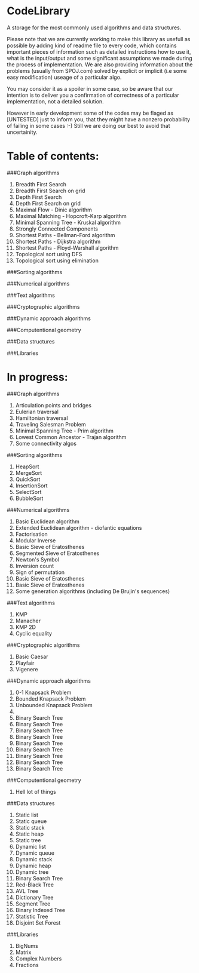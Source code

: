 CodeLibrary
===========

A storage for the most commonly used algorithms and data structures. 

Please note that we are currently working to make this library as usefull as possible by
adding kind of readme file to every code, which contains important pieces of information
such as detailed instructions how to use it, what is the input/output and some significant assumptions we made
during the process of implementation. We are also providing information about the problems (usually from SPOJ.com) 
solved by explicit or implicit (i.e some easy modification) useage of a particular algo. 

You may consider it as a spoiler in some case, so be aware that our intention is to deliver you a confirmation of correctness of a particular implementation, not a detailed solution.

However in early development some of the codes may be flaged as [UNTESTED] just to inform you, that they might have a nonzero probability of failing in some cases :-) Still we are doing our best to avoid that uncertainity.  

Table of contents:
===========

###Graph algorithms
<ol>
<li>Breadth First Search</li>
<li>Breadth First Search on grid</li>

<li>Depth First Search</li>
<li>Depth First Search on grid</li>

<li>Maximal Flow - Dinic algorithm</li>

<li>Maximal Matching - Hopcroft-Karp algorithm</li>

<li>Minimal Spanning Tree - Kruskal algorithm</li>

<li>Strongly Connected Components</li>

<li>Shortest Paths - Bellman-Ford algorithm</li>
<li>Shortest Paths - Dijkstra algorithm</li>
<li>Shortest Paths - Floyd-Warshall algorithm</li>

<li>Topological sort using DFS</li>
<li>Topological sort using elimination</li>
</ol>

###Sorting algorithms

###Numerical algorithms

###Text algorithms

###Cryptographic algorithms

###Dynamic approach algorithms

###Computentional geometry 

###Data structures

###Libraries

In progress:
===========

###Graph algorithms
<ol>
<li>Articulation points and bridges</li>
<li>Eulerian traversal</li>
<li>Hamiltonian traversal</li>
<li>Traveling Salesman Problem</li>
<li>Minimal Spanning Tree - Prim algorithm</li>
<li>Lowest Common Ancestor - Trajan algorithm</li>
<li>Some connectivity algos</li>
</ol>

###Sorting algorithms

<ol>
<li>HeapSort</li>
<li>MergeSort</li>
<li>QuickSort</li>
<li>InsertionSort</li>
<li>SelectSort</li>
<li>BubbleSort</li>
</ol>

###Numerical algorithms

<ol>
<li>Basic Euclidean algorithm</li>
<li>Extended Euclidean algorithm - diofantic equations</li>
<li>Factorisation</li>
<li>Modular Inverse</li>
<li>Basic Sieve of Eratosthenes</li>
<li>Segmented Sieve of Eratosthenes</li>
<li>Newton's Symbol</li>
<li>Inversion count</li>
<li>Sign of permutation</li>
<li>Basic Sieve of Eratosthenes</li>
<li>Basic Sieve of Eratosthenes</li>
<li>Some generation algorithms (including De Brujin's sequences)</li>

</ol>

###Text algorithms

<ol>
<li>KMP</li>
<li>Manacher</li>
<li>KMP 2D</li>
<li>Cyclic equality</li>
</ol>

###Cryptographic algorithms

<ol>
<li>Basic Caesar</li>
<li>Playfair</li>
<li>Vigenere</li>
</ol>

###Dynamic approach algorithms

<ol>

<li>0-1 Knapsack Problem</li>
<li>Bounded Knapsack Problem</li>
<li>Unbounded Knapsack Problem</li>

<li></li>
<li>Binary Search Tree</li>
<li>Binary Search Tree</li>
<li>Binary Search Tree</li>
<li>Binary Search Tree</li>
<li>Binary Search Tree</li>
<li>Binary Search Tree</li>
<li>Binary Search Tree</li>
<li>Binary Search Tree</li>
<li>Binary Search Tree</li>


</ol>

###Computentional geometry 

<ol>
<li>Hell lot of things</li>
</ol>

###Data structures

<ol>

<li>Static list</li>
<li>Static queue</li>
<li>Static stack</li>
<li>Static heap</li>
<li>Static tree</li>

<li>Dynamic list</li>
<li>Dynamic queue</li>
<li>Dynamic stack</li>
<li>Dynamic heap</li>
<li>Dynamic tree</li>

<li>Binary Search Tree</li>
<li>Red-Black Tree</li>
<li>AVL Tree</li>

<li>Dictionary Tree</li>
<li>Segment Tree</li>
<li>Binary Indexed Tree</li>
<li>Statistic Tree</li>

<li>Disjoint Set Forest</li>
</ol>

###Libraries

<ol>

<li>BigNums</li>
<li>Matrix</li>
<li>Complex Numbers</li>
<li>Fractions</li>

</ol>
